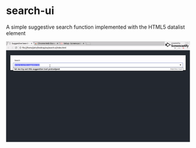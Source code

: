 # search-ui
A simple suggestive search function implemented with the HTML5 datalist element


![Alt Text](./search-ui.gif)